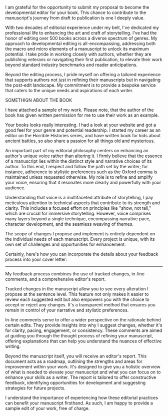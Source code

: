 I am grateful for the opportunity to submit my proposal to become the developmental editor for your book. This chance to contribute to the manuscript's journey from draft to publication is one I deeply value.

With two decades of editorial experience under my belt, I've dedicated my professional life to enhancing the art and craft of storytelling. I've had the honor of editing over 500 books across a diverse spectrum of genres. My approach to developmental editing is all-encompassing, addressing both the macro and micro elements of a manuscript to unlock its maximum potential. I take pride in working closely with authors, whether they are publishing veterans or navigating their first publication, to elevate their work beyond standard industry benchmarks and reader anticipations.

Beyond the editing process, I pride myself on offering a tailored experience that supports authors not just in refining their manuscripts but in navigating the post-edit landscape. My commitment is to provide a bespoke service that caters to the unique needs and aspirations of each writer.

SOMETHIGN ABOUT THE BOOK

I have attached a sample of my work. Please note, that the author of the book has given written permission for me to use their work as an example. 



Your books looks really interesting. I had a look at your website and got a good feel for your genre and potential readership. I started my career as an editor on the Horrible Histories series, and have written book for kids about ancient battles, so also share a passion for all things old and mysterious. 



An important part of my editorial philosophy centers on enhancing an author's unique voice rather than altering it. I firmly believe that the essence of a manuscript lies within the distinct style and narrative choices of its author. To this end, I respect and follow the path set by the writer; for instance, adherence to stylistic preferences such as the Oxford comma is maintained unless requested otherwise. My role is to refine and amplify your voice, ensuring that it resonates more clearly and powerfully with your audience.

Understanding that voice is a multifaceted attribute of storytelling, I pay meticulous attention to technical aspects that contribute to its strength and clarity. This includes a focused effort on principles like "show, not tell," which are crucial for immersive storytelling. However, voice comprises many layers beyond a single technique, encompassing narrative pace, character development, and the seamless weaving of themes.

The scope of changes I propose and implement is entirely dependent on the individual needs of each manuscript. Every project is unique, with its own set of challenges and opportunities for enhancement. 




Certainly, here's how you can incorporate the details about your feedback process into your cover letter:

---

My feedback process combines the use of tracked changes, in-line comments, and a comprehensive editor's report. 

Tracked changes in the manuscript allow you to see every alteration I propose at the sentence level. This feature not only makes it easier to review each suggested edit but also empowers you with the choice to accept or reject any changes. It's a transparent method that ensures you remain in control of your narrative and stylistic preferences.

In-line comments serve to offer a wider perspective on the rationale behind certain edits. They provide insights into why I suggest changes, whether it's for clarity, pacing, engagement, or consistency. These comments are aimed at guiding you through the thought process of refining your manuscript, offering explanations that can help you understand the nuances of effective writing.

Beyond the manuscript itself, you will receive an editor's report. This document acts as a roadmap, outlining the strengths and areas for improvement within your work. It's designed to give you a holistic overview of what is needed to elevate your manuscript and what you can focus on to enhance your skills as a writer. The report is tailored to offer constructive feedback, identifying opportunities for development and suggesting strategies for future projects.

I understand the importance of experiencing how these editorial practices can benefit your manuscript firsthand. As such, I am happy to provide a sample edit of your work, free of charge. 